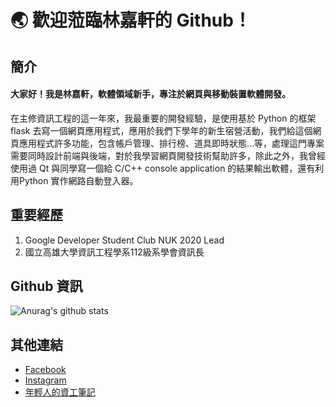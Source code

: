 # :earth_asia: 歡迎蒞臨林嘉軒的 Github！

## 簡介
#### 大家好！我是林嘉軒，軟體領域新手，專注於網頁與移動裝置軟體開發。  
在主修資訊工程的這一年來，我最重要的開發經驗，是使用基於 Python 的框架 flask 去寫一個網頁應用程式，應用於我們下學年的新生宿營活動，我們給這個網頁應用程式許多功能，包含帳戶管理、排行榜、道具即時狀態…等，處理這門專案需要同時設計前端與後端，對於我學習網頁開發技術幫助許多，除此之外，我曾經使用過 Qt 與同學寫一個給 C/C++ console application 的結果輸出軟體，還有利用Python 實作網路自動登入器。

## 重要經歷
1. Google Developer Student Club NUK 2020 Lead  
2. 國立高雄大學資訊工程學系112級系學會資訊長

## Github 資訊
![Anurag's github stats](https://github-readme-stats.vercel.app/api?username=JiaxuanTW&show_icons=true&theme=dark)  


## 其他連結
- [Facebook](https://www.facebook.com/jiaxuan9077)
- [Instagram](https://www.instagram.com/jiaxuan9077)
- [年輕人的資工筆記](https://www.jiaxuan.nctu.me/)
